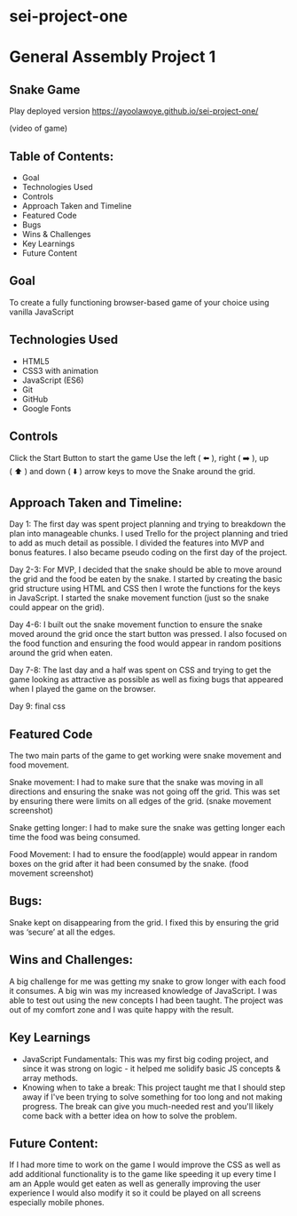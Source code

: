 # sei-project-one

# General Assembly Project 1

## Snake Game
Play deployed version
https://ayoolawoye.github.io/sei-project-one/

(video of game)


## Table of Contents:
* Goal
* Technologies Used
* Controls
* Approach Taken and Timeline
* Featured Code
* Bugs
* Wins & Challenges
* Key Learnings
* Future Content

## Goal
To create a fully functioning browser-based game of your choice using vanilla JavaScript

## Technologies Used
* HTML5
* CSS3 with animation
* JavaScript (ES6)
* Git
* GitHub
* Google Fonts

## Controls
Click the Start Button to start the game Use the left ( ⬅️ ), right ( ➡️ ), up ( ⬆️ ) and down ( ⬇️ ) arrow keys to move the Snake around the grid.

## Approach Taken and Timeline:

Day 1: The first day was spent project planning and trying to breakdown the plan into manageable chunks. I used Trello for the project planning and tried to add as much detail as possible. I divided the features into MVP and bonus features. I also became pseudo coding on the first day of the project.

Day 2-3: For MVP, I decided that the snake should be able to move around the grid and the food be eaten by the snake. I started by creating the basic grid structure using HTML and CSS then I wrote the functions for the keys in JavaScript. I started the snake movement function (just so the snake could appear on the grid). 

Day 4-6: I built out the snake movement function to ensure the snake moved around the grid once the start button was pressed. I also focused on the food function and ensuring the food would appear
in random positions around the grid when eaten.

Day 7-8: The last day and a half was spent on CSS and trying to get the game looking as attractive as possible as well as fixing bugs that appeared when I played the game on the browser.

Day 9: final css

## Featured Code
The two main parts of the game to get working were snake movement and food movement.

Snake movement:
I had to make sure that the snake was moving in all directions and ensuring the snake was not going off the grid.
This was set by ensuring there were limits on all edges of the grid.
(snake movement screenshot)

Snake getting longer:
I had to make sure the snake was getting longer each time the food was being consumed.

Food Movement:
I had to ensure the food(apple) would appear in random boxes on the grid after it had been consumed by the snake.
(food movement screenshot)


## Bugs: 
Snake kept on disappearing from the grid. I fixed this by ensuring the grid was ‘secure’ at all the edges.

## Wins and Challenges: 
A big challenge for me was getting my snake to grow longer with each food it consumes.
A big win was my increased knowledge of JavaScript. I was able to test out using the new concepts I had been taught. The project was out of my comfort zone and I was quite happy with the result.

## Key Learnings

* JavaScript Fundamentals: This was my first big coding project, and since it was strong on logic - it helped me solidify basic JS concepts & array methods. 
* Knowing when to take a break: This project taught me that I should step away if I've been trying to solve something for too long and not making progress. The break can give you much-needed rest and you'll likely come back with a better idea on how to solve the problem.

## Future Content: 
If I had more time to work on the game I would improve the CSS as well as add additional functionality is to the game like speeding it up every time I am an Apple would get eaten as well as generally improving the user experience
I would also modify it so it could be played on all screens especially mobile phones.
